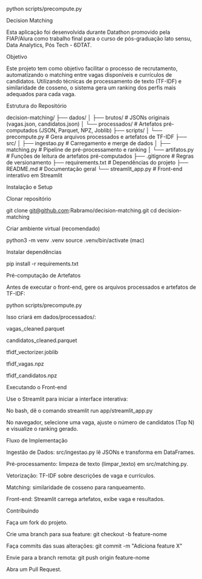 python scripts/precompute.py

Decision Matching

Esta aplicação foi desenvolvida durante Datathon promovido pela FIAP/Alura como trabalho final para o curso de pós-graduação lato sensu, Data Analytics, Pós Tech - 6DTAT.

Objetivo

Este projeto tem como objetivo facilitar o processo de recrutamento, automatizando o matching entre vagas disponíveis e currículos de candidatos. Utilizando técnicas de processamento de texto (TF-IDF) e similaridade de cosseno, o sistema gera um ranking dos perfis mais adequados para cada vaga.

Estrutura do Repositório

decision-matching/
├── dados/
│   ├── brutos/           # JSONs originais (vagas.json, candidatos.json)
│   └── processados/      # Artefatos pré-computados (JSON, Parquet, NPZ, Joblib)
├── scripts/
│   └── precompute.py     # Gera arquivos processados e artefatos de TF-IDF
├── src/
│   ├── ingestao.py       # Carregamento e merge de dados
│   ├── matching.py       # Pipeline de pré-processamento e ranking
│   └── artifatos.py      # Funções de leitura de artefatos pré-computados
├── .gitignore            # Regras de versionamento
├── requirements.txt      # Dependências do projeto
├── README.md             # Documentação geral
└──  streamlit_app.py     # Front-end interativo em Streamlit

Instalação e Setup

Clonar repositório

git clone git@github.com:Rabramo/decision-matching.git
cd decision-matching

Criar ambiente virtual (recomendado)

python3 -m venv .venv
source .venv/bin/activate (mac)

Instalar dependências

pip install -r requirements.txt

Pré-computação de Artefatos

Antes de executar o front-end, gere os arquivos processados e artefatos de TF-IDF:

python scripts/precompute.py

Isso criará em dados/processados/:

vagas_cleaned.parquet

candidatos_cleaned.parquet

tfidf_vectorizer.joblib

tfidf_vagas.npz

tfidf_candidatos.npz

Executando o Front-end

Use o Streamlit para iniciar a interface interativa:

No bash, dê o comando streamlit run app/streamlit_app.py

No navegador, selecione uma vaga, ajuste o número de candidatos (Top N) e visualize o ranking gerado.

Fluxo de Implementação

Ingestão de Dados: src/ingestao.py lê JSONs e transforma em DataFrames.

Pré-processamento: limpeza de texto (limpar_texto) em src/matching.py.

Vetorização: TF-IDF sobre descrições de vaga e currículos.

Matching: similaridade de cosseno para ranqueamento.

Front-end: Streamlit carrega artefatos, exibe vaga e resultados.

Contribuindo

Faça um fork do projeto.

Crie uma branch para sua feature: git checkout -b feature-nome

Faça commits das suas alterações: git commit -m "Adiciona feature X"

Envie para a branch remota: git push origin feature-nome

Abra um Pull Request.

